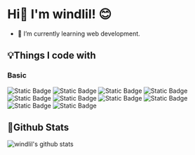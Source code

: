 # Hi👋 I'm windlil! 😊
- 🔭 I’m currently learning web development.

## 💡Things I code with
### Basic
<div>

</div>
<div>
  <img alt="Static Badge" src="https://img.shields.io/badge/Typescript-logo?style=flat-square&logo=typescript&logoColor=%23fff&color=%233178C6">
  <img alt="Static Badge" src="https://img.shields.io/badge/nodejs-logo?style=flat-square&logo=nodedotjs&logoColor=%23fff&color=%23339933">
  <img alt="Static Badge" src="https://img.shields.io/badge/Vue-logo?style=flat-square&logo=vuedotjs&logoColor=%23fff&color=%234FC08D">
  <img alt="Static Badge" src="https://img.shields.io/badge/rollup-logo?style=flat-square&logo=rollupdotjs&logoColor=%23fff&color=%23EC4A3F">
  <img alt="Static Badge" src="https://img.shields.io/badge/vite-logo?style=flat-square&logo=vite&logoColor=%23fff&color=%23646CFF">
  <img alt="Static Badge" src="https://img.shields.io/badge/webpack-logo?style=flat-square&logo=webpack&logoColor=%23fff&color=%238DD6F9">
  <img alt="Static Badge" src="https://img.shields.io/badge/css3-logo?style=flat-square&logo=css3&logoColor=%23fff&color=%231572B6">
  <img alt="Static Badge" src="https://img.shields.io/badge/sass-logo?style=flat-square&logo=sass&logoColor=%23fff&color=%23CC6699">
  <img alt="Static Badge" src="https://img.shields.io/badge/less-logo?style=flat-square&logo=less&logoColor=%23fff&color=%231D365D">
  <img alt="Static Badge" src="https://img.shields.io/badge/UnoCSS-logo?style=flat-square&logo=unocss&logoColor=%23fff&color=%23333333">
  
</div>


## 🏃Github Stats
![windlil's github stats](https://github-readme-stats.vercel.app/api?username=windlil&show_icons=true&theme=dracula&hide=stars)

